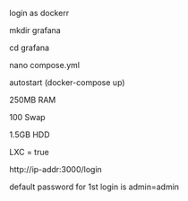 login as dockerr

mkdir grafana

cd grafana

nano compose.yml

autostart (docker-compose up)

250MB RAM

100 Swap

1.5GB HDD

LXC = true

http://ip-addr:3000/login

default password for 1st login is admin=admin